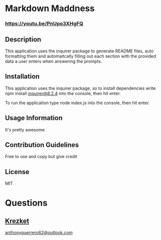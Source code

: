 # Markdown Maddness
### https://youtu.be/PnUpo3XHgFQ
## Description
This application uses the inquirer package to generate README files, auto formatting them and automaitcally filling out each section with the provided data a user enters when answering the prompts.

## Installation
This application uses the inquirer package, so to install dependencies write npm install inquirer@8.2.4 into the console, then hit enter.

To run the application type node index.js into the console, then hit enter.
    
## Usage Information
It's pretty awesome 
    
## Contribution Guidelines
Free to use and copy but give credit 
    
## License
MIT 
    
# Questions
## [Krezket](https://github.com/krezket) 
anthonyguerrero62@outlook.com

